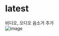 # latest

비디오, 오디오 음소거 추가   
![image](https://user-images.githubusercontent.com/49871871/134144262-a7731dc3-c388-4d0c-847a-d3a5b1da94df.png)


